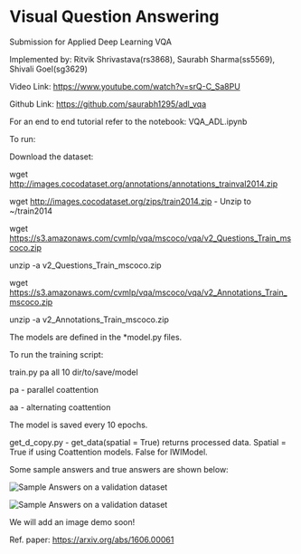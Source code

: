 # Visual Question Answering
Submission for Applied Deep Learning VQA

Implemented by: Ritvik Shrivastava(rs3868), Saurabh Sharma(ss5569), Shivali Goel(sg3629)


Video Link: https://www.youtube.com/watch?v=srQ-C_Sa8PU

Github Link: https://github.com/saurabh1295/adl_vqa

For an end to end tutorial refer to the notebook: VQA_ADL.ipynb

To  run:

Download the dataset:

wget http://images.cocodataset.org/annotations/annotations_trainval2014.zip

wget http://images.cocodataset.org/zips/train2014.zip - Unzip to ~/train2014

wget https://s3.amazonaws.com/cvmlp/vqa/mscoco/vqa/v2_Questions_Train_mscoco.zip

unzip -a v2_Questions_Train_mscoco.zip

wget https://s3.amazonaws.com/cvmlp/vqa/mscoco/vqa/v2_Annotations_Train_mscoco.zip

unzip -a v2_Annotations_Train_mscoco.zip

The models are defined in the *model.py files.

To run the training script:

train.py pa all 10 dir/to/save/model

pa - parallel coattention

aa - alternating coattention


The model is saved every 10 epochs.

get_d_copy.py - get_data(spatial = True) returns processed data. Spatial = True if using Coattention models. False for IWIModel.



Some sample answers and true answers are shown below:

![Sample Answers on a validation dataset](https://github.com/saurabh1295/adl_vqa/blob/master/images/screen.png)

![Sample Answers on a validation dataset](https://github.com/saurabh1295/adl_vqa/blob/master/images/screen2.png)

We will add an image demo soon!

Ref. paper: https://arxiv.org/abs/1606.00061



